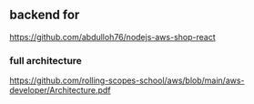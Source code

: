 
## backend for
https://github.com/abdulloh76/nodejs-aws-shop-react

### full architecture
https://github.com/rolling-scopes-school/aws/blob/main/aws-developer/Architecture.pdf
